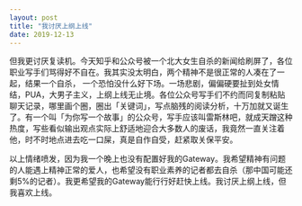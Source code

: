 ```yaml
---
layout: post
title: "我讨厌上纲上线"
date: 2019-12-13
---
```


但我更讨厌复读机。今天知乎和公众号被一个北大女生自杀的新闻给刷屏了，各位职业写手们骂得好不自在。我其实没太明白，两个精神不是很正常的人凑在了一起，结果一个自杀， 一个恐怕没什么好下场。一场悲剧，偏偏硬要扯到处女情结，PUA，大男子主义，上纲上线无止境。各位公众号写手们不约而同复制粘贴聊天记录，哪里画个圈，圈出「关键词」，写点脑残的阅读分析，十万加就又诞生了。有一个叫「为你写一个故事」的公众号，写手应该叫雷斯林吧，就成天蹭这种热度，写些看似输出观点实际上舒适地迎合大多数人的废话，我竟然一直关注着他，时不时地点进去吃一口屎，真是自作自受，赶紧取关保平安。

以上情绪喷发，因为我一个晚上也没有配置好我的Gateway。我希望精神有问题的人能遇上精神正常的爱人，也希望没有职业素养的记者都去自杀（那中国可能还剩5%的记者）。我更希望我的Gateway能行行好赶快上线。我讨厌上纲上线，但我喜欢上线。